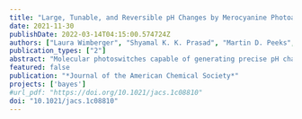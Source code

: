 ```yaml
---
title: "Large, Tunable, and Reversible pH Changes by Merocyanine Photoacids"
date: 2021-11-30
publishDate: 2022-03-14T04:15:00.574724Z
authors: ["Laura Wimberger", "Shyamal K. K. Prasad", "Martin D. Peeks", "Joakim Andréasson", "Timothy W. Schmidt", "Jonathon E. Beves"]
publication_types: ["2"]
abstract: "Molecular photoswitches capable of generating precise pH changes will allow pH-dependent processes to be controlled remotely and noninvasively with light. We introduce a series of new merocyanine photoswitches, which deliver reversible bulk pH changes up to 3.2 pH units (pH 6.5 to pH 3.3) upon irradiation with 450 nm light, displaying tunable and predictable timescales for thermal recovery. "
featured: false
publication: "*Journal of the American Chemical Society*"
projects: ['bayes']
#url_pdf: "https://doi.org/10.1021/jacs.1c08810"
doi: "10.1021/jacs.1c08810"
---
```



